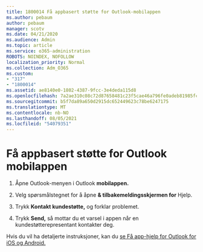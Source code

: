 ```yaml
---
title: 1800014 Få appbasert støtte for Outlook-mobilappen
ms.author: pebaum
author: pebaum
manager: scotv
ms.date: 04/21/2020
ms.audience: Admin
ms.topic: article
ms.service: o365-administration
ROBOTS: NOINDEX, NOFOLLOW
localization_priority: Normal
ms.collection: Adm_O365
ms.custom:
- "317"
- "1800014"
ms.assetid: ae8140e0-1802-4387-9fcc-3e4deda115d8
ms.openlocfilehash: 7a2ae310c08c72d87658481c23f5cae46a796fe0adeb81985fc333343326d256
ms.sourcegitcommit: b5f7da89a650d2915dc652449623c78be6247175
ms.translationtype: MT
ms.contentlocale: nb-NO
ms.lasthandoff: 08/05/2021
ms.locfileid: "54079351"
---
```

# <a name="get-in-app-support-for-the-outlook-mobile-app"></a>Få appbasert støtte for Outlook mobilappen

1. Åpne Outlook-menyen i Outlook **mobilappen.**

2. Velg spørsmålstegnet for å åpne **&amp; tilbakemeldingsskjermen for** Hjelp.

3. Trykk **Kontakt kundestøtte,** og forklar problemet.

4. Trykk **Send,** så mottar du et varsel i appen når en kundestøtterepresentant kontakter deg.

Hvis du vil ha detaljerte instruksjoner, kan du [se Få app-hjelp for Outlook for iOS og Android.](https://support.office.com/article/218a22d1-9fa5-4889-b689-de1c63493243.aspx#ID0EAABAAA=Contact_Support)

